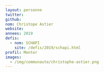 ```yaml
---
layout: personne
twitter:
github:
nom: Christope Astier
website:
annees: 2019
defis:
  - nom: SCHAPI
    site: /defis/2019/schapi.html
profil: Mentor
images:
  - /img/communaute/christophe-astier.png
---
```

